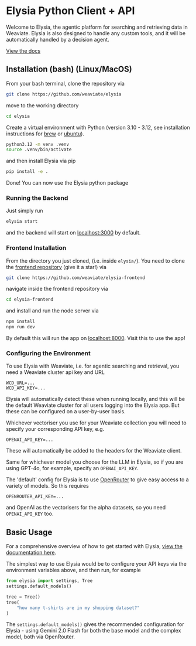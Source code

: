 
# Elysia Python Client + API

Welcome to Elysia, the agentic platform for searching and retrieving data in Weaviate. Elysia is also designed to handle any custom tools, and it will be automatically handled by a decision agent.

[View the docs](https://weaviate.github.io/elysia/)

## Installation (bash) (Linux/MacOS)

From your bash terminal, clone the repository via
```bash
git clone https://github.com/weaviate/elysia
```
move to the working directory
```bash
cd elysia
```
Create a virtual environment with Python (version 3.10 - 3.12, see installation instructions for [brew](https://formulae.brew.sh/formula/python@3.12) or [ubuntu](https://ubuntuhandbook.org/index.php/2023/05/install-python-3-12-ubuntu/)).
```bash
python3.12 -m venv .venv
source .venv/bin/activate
```
and then install Elysia via pip
```bash
pip install -e .
```
Done! You can now use the Elysia python package

### Running the Backend
Just simply run
```bash
elysia start
```
and the backend will start on [localhost:3000](localhost:3000) by default.

### Frontend Installation

From the directory you just cloned, (i.e. inside `elysia/`). You need to clone the [frontend repository](https://github.com/weaviate/elysia-frontend) (give it a star!) via
```bash
git clone https://github.com/weaviate/elysia-frontend
```
navigate inside the frontend repository via
```bash
cd elysia-frontend
```
and install and run the node server via
```bash
npm install
npm run dev
```
By default this will run the app on [localhost:8000](localhost:8000). Visit this to use the app!

### Configuring the Environment

To use Elysia with Weaviate, i.e. for agentic searching and retrieval, you need a Weaviate cluster api key and URL
```
WCD_URL=...
WCD_API_KEY=...
```
Elysia will automatically detect these when running locally, and this will be the default Weaviate cluster for all users logging into the Elysia app. But these can be configured on a user-by-user basis.

Whichever vectoriser you use for your Weaviate collection you will need to specify your corresponding API key, e.g.
```
OPENAI_API_KEY=...
```
These will automatically be added to the headers for the Weaviate client.

Same for whichever model you choose for the LLM in Elysia, so if you are using GPT-4o, for example, specify an `OPENAI_API_KEY`.

The 'default' config for Elysia is to use [OpenRouter](https://openrouter.ai/) to give easy access to a variety of models. So this requires
```
OPENROUTER_API_KEY=...
```
and OpenAI as the vectorisers for the alpha datasets, so you need `OPENAI_API_KEY` too.

## Basic Usage

For a comprehensive overview of how to get started with Elysia, [view the documentation here](https://weaviate.github.io/elysia/basic_example/).

The simplest way to use Elysia would be to configure your API keys via the environment variables above, and then run, for example
```python
from elysia import settings, Tree
settings.default_models()

tree = Tree()
tree(
    "how many t-shirts are in my shopping dataset?"
)
```

The `settings.default_models()` gives the recommended configuration for Elysia - using Gemini 2.0 Flash for both the base model and the complex model, both via OpenRouter.